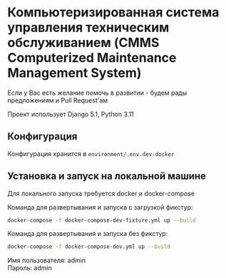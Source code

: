 # Компьютеризированная система управления техническим обслуживанием (CMMS Computerized Maintenance Management System)

Если у Вас есть желание помочь в развитии - будем рады предложениям и Pull Request'ам

Проект использует Django 5.1, Python 3.11

## Конфигурация

Конфигурация хранится в `environment/.env.dev-docker`

## Установка и запуск на локальной машине

Для локального запуска требуется docker и docker-compose

Команда для развертывания и запуска с загрузкой фикстур:

```bash
docker-compose -f docker-compose-dev-fixture.yml up --build
```
Команда для развертывания и запуска без фикстур:

```bash
docker-compose -f docker-compose-dev.yml up --build
```

Имя пользователя: admin  
Пароль: admin